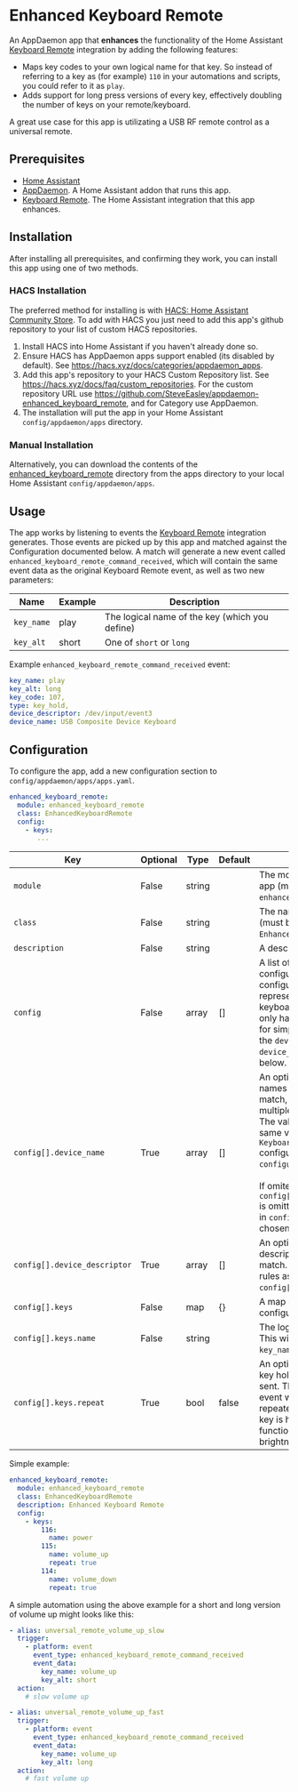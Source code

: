 # Enhanced Keyboard Remote

An AppDaemon app that **enhances** the functionality of the Home Assistant [Keyboard Remote](https://www.home-assistant.io/integrations/keyboard_remote) integration by adding the following features:

- Maps key codes to your own logical name for that key. So instead of referring to a key as (for example) `110` in your automations and scripts, you could refer to it as `play`.
- Adds support for long press versions of every key, effectively doubling the number of keys on your remote/keyboard.

A great use case for this app is utilizating a USB RF remote control as a universal remote.

## Prerequisites

- [Home Assistant](https://www.home-assistant.io/)
- [AppDaemon](https://community.home-assistant.io/t/home-assistant-community-add-on-appdaemon-4/163259). A Home Assistant addon that runs this app.
- [Keyboard Remote](https://www.home-assistant.io/integrations/keyboard_remote). The Home Assistant integration that this app enhances.

## Installation

After installing all prerequisites, and confirming they work, you can install this app using one of two methods.

### HACS Installation

The preferred method for installing is with [HACS: Home Assistant Community Store](https://hacs.xyz/). To add with HACS you just need to add this app's github repository to your list of custom HACS repositories.

1. Install HACS into Home Assistant if you haven't already done so.
1. Ensure HACS has AppDaemon apps support enabled (its disabled by default). See https://hacs.xyz/docs/categories/appdaemon_apps.
1. Add this app's repository to your HACS Custom Repository list. See https://hacs.xyz/docs/faq/custom_repositories. For the custom repository URL use https://github.com/SteveEasley/appdaemon-enhanced_keyboard_remote, and for Category use AppDaemon.
1. The installation will put the app in your Home Assistant `config/appdaemon/apps` directory.

### Manual Installation

Alternatively, you can download the contents of the [enhanced_keyboard_remote](https://github.com/SteveEasley/appdaemon-enhanced_keyboard_remote/tree/main/apps/enhanced_keyboard_remote) directory from the apps directory to your local Home Assistant `config/appdaemon/apps`.

## Usage

The app works by listening to events the [Keyboard Remote](https://www.home-assistant.io/integrations/keyboard_remote) integration generates. Those events are picked up by this app and matched against the Configuration documented below. A match will generate a new event called `enhanced_keyboard_remote_command_received`, which will contain the same event data as the original Keyboard Remote event, as well as two new parameters:

Name | Example | Description
-- | -- | --
`key_name` | play | The logical name of the key (which you define)
`key_alt` | short | One of `short` or `long`

Example `enhanced_keyboard_remote_command_received` event:

```yaml
key_name: play
key_alt: long
key_code: 107,
type: key_hold,
device_descriptor: /dev/input/event3
device_name: USB Composite Device Keyboard
```

## Configuration

To configure the app, add a new configuration section to `config/appdaemon/apps/apps.yaml`.

```yaml
enhanced_keyboard_remote:
  module: enhanced_keyboard_remote
  class: EnhancedKeyboardRemote
  config:
    - keys:
       ... 
```

Key | Optional | Type | Default | Description
-- | -- | -- | -- | --
`module` | False | string | | The module name of the app (must be `enhanced_keyboard_remote`).
`class` | False | string | | The name of the Class (must be `EnhancedKeyboardRemote`).
`description` | False | string | | A description for the app.
`config` | False | array | [] | A list of one or more device configurations. Each configuration should represent one keyboard/remote. If you only have a single device, for simplicity you can omit the `device_name` / `device_descriptor` keys below.
`config[].device_name` | True | array | [] | An optional list of device names this config must match, allowing support for multiple keyboard/remotes. The values would be the same values used in your `Keyboard Remote` configuration in `configuration.yaml`.<br><br>If omited (and `config[].device_descriptor` is omitted), the first config in `config[]` will always be chosen.
`config[].device_descriptor` | True | array | [] | An optional list of device descriptors this config must match. Follows the same rules as `config[].device_name`.
`config[].keys` | False | map | {} | A map of key codes to configuration.
`config[].keys.name` | False | string | | The logical name of the key. This will show up as `key_name` in the event.
`config[].keys.repeat` | True | bool | false | An optional flag indicating key hold repeats should be sent. This means a new event will be generated repeatedly as long as the key is held. Useful for functions such as brightness level or volume.

Simple example:
```yaml
enhanced_keyboard_remote:
  module: enhanced_keyboard_remote
  class: EnhancedKeyboardRemote
  description: Enhanced Keyboard Remote
  config:
    - keys:
        116:
          name: power
        115:
          name: volume_up
          repeat: true
        114:
          name: volume_down
          repeat: true
```

A simple automation using the above example for a short and long version of volume up might looks like this:

```yaml
- alias: unversal_remote_volume_up_slow
  trigger:
    - platform: event
      event_type: enhanced_keyboard_remote_command_received
      event_data:
        key_name: volume_up
        key_alt: short
  action:
    # slow volume up

- alias: unversal_remote_volume_up_fast
  trigger:
    - platform: event
      event_type: enhanced_keyboard_remote_command_received
      event_data:
        key_name: volume_up
        key_alt: long
  action:
    # fast volume up
```